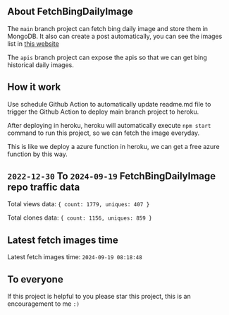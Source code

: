 ## About FetchBingDailyImage

The `main` branch project can fetch bing daily image and store them in MongoDB.
It also can create a post automatically, you can see the images list in [this website](https://oursalbum.netlify.app)

The `apis` branch project can expose the apis so that we can get bing historical daily images.

## How it work

Use schedule Github Action to automatically update readme.md file to trigger the Github Action to deploy main branch project to heroku.

After deploying in heroku, heroku will automatically execute `npm start` command to run this project, so we can fetch the image everyday.

This is like we deploy a azure function in heroku, we can get a free azure function by this way.

## `2022-12-30` To `2024-09-19` FetchBingDailyImage repo traffic data

Total views data: `{ count: 1779, uniques: 407 }`

Total clones data: `{ count: 1156, uniques: 859 }`

## Latest fetch images time

Latest fetch images time: `2024-09-19 08:18:48`

## To everyone

If this project is helpful to you please star this project, this is an encouragement to me `:)`



